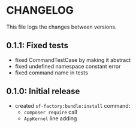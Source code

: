 # CHANGELOG

This file logs the changes between versions.

## 0.1.1: Fixed tests

* fixed CommandTestCase by making it abstract
* fixed undefined namespace constant error
* fixed command name in tests

## 0.1.0: Initial release

* created `sf-factory:bundle:install` command:
  * `composer require` call
  * `AppKernel` line adding
